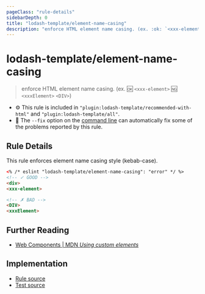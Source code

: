 ```yaml
---
pageClass: "rule-details"
sidebarDepth: 0
title: "lodash-template/element-name-casing"
description: "enforce HTML element name casing. (ex. :ok: `<xxx-element>` :ng: `<xxxElement>` `<DIV>`)"
---
```


# lodash-template/element-name-casing

> enforce HTML element name casing. (ex. :ok: `<xxx-element>` :ng: `<xxxElement>` `<DIV>`)

- :gear: This rule is included in `"plugin:lodash-template/recommended-with-html"` and `"plugin:lodash-template/all"`.
- :wrench: The `--fix` option on the [command line](https://eslint.org/docs/user-guide/command-line-interface#fixing-problems) can automatically fix some of the problems reported by this rule.

## Rule Details

This rule enforces element name casing style (kebab-case).

<!-- prettier-ignore -->
```html
<% /* eslint "lodash-template/element-name-casing": "error" */ %>
<!-- ✓ GOOD -->
<div>
<xxx-element>

<!-- ✗ BAD -->
<DIV>
<xxxElement>
```

## Further Reading

- [Web Components | MDN _Using custom elements_](https://developer.mozilla.org/en-US/docs/Web/Web_Components/Using_custom_elements)

## Implementation

- [Rule source](https://github.com/yusufkandemir/eslint-plugin-lodash-template/blob/master/lib/rules/element-name-casing.js)
- [Test source](https://github.com/yusufkandemir/eslint-plugin-lodash-template/blob/master/tests/lib/rules/element-name-casing.js)
